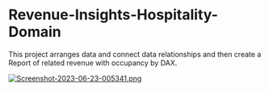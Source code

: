 # Revenue-Insights-Hospitality-Domain

This project arranges data and connect data relationships and then create a Report of related revenue with occupancy by DAX.

[![Screenshot-2023-06-23-005341.png](https://i.postimg.cc/8cjv9QRt/Screenshot-2023-06-23-005341.png)](https://postimg.cc/64xT4P1v)

